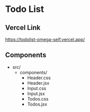 # Todo List

## Vercel Link 
https://todolist-omega-self.vercel.app/

## Components

- src/
  - components/
    - Header.css   
    - Header.jsx
    - Input.css
    - Input.jsx
    - Todos.css
    - Todos.jsx
  
  
